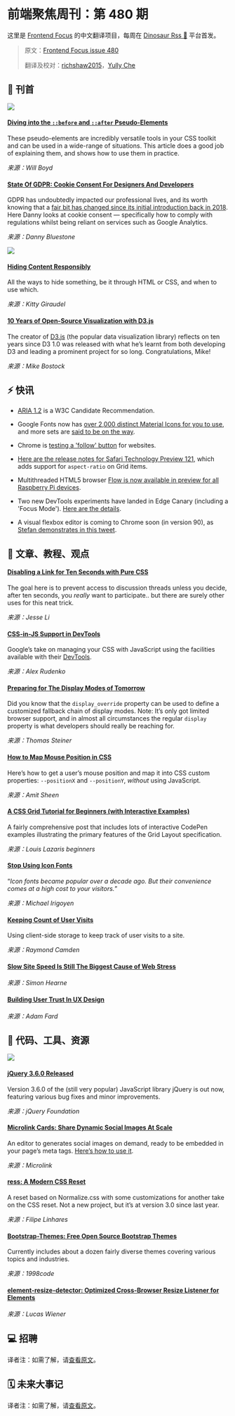 # 前端聚焦周刊：第 480 期

这里是 [Frontend Focus](https://frontendfoc.us/latest) 的中文翻译项目，每周在 [Dinosaur Rss 🦕](https://dinorss.org/?fef) 平台首发。

> 原文：[Frontend Focus issue 480](https://frontendfoc.us/issues/480)
> 
> 翻译及校对：[richshaw2015](https://github.com/richshaw2015)，[Yully Che](https://github.com/chechebecomestrong)

## 🚀 刊首

[![](https://res.cloudinary.com/cpress/image/upload/w_1280,e_sharpen:60/v1614781748/zamx0n8va3mjre843pfh.png)](https://frontendfoc.us/link/104018/rss)

#### [Diving into the `::before` and `::after` Pseudo-Elements](https://frontendfoc.us/link/104018/rss "codersblock.com")

These pseudo-elements are incredibly versatile tools in your CSS toolkit and can be used in a wide-range of situations. This article does a good job of explaining them, and shows how to use them in practice.

*来源：Will Boyd*

#### [State Of GDPR: Cookie Consent For Designers And Developers](https://frontendfoc.us/link/104019/rss "www.smashingmagazine.com")

GDPR has undoubtedly impacted our professional lives, and its worth knowing that a [fair bit has changed since its initial introduction back in 2018](https://frontendfoc.us/link/104020/rss). Here Danny looks at cookie consent — specifically how to comply with regulations whilst being reliant on services such as Google Analytics.

*来源：Danny Bluestone*

[![](https://copm.s3.amazonaws.com/195bc6eb.jpg)](https://frontendfoc.us/link/104021/rss)

#### [Hiding Content Responsibly](https://frontendfoc.us/link/104022/rss "kittygiraudel.com")

All the ways to hide something, be it through HTML or CSS, and when to use which.

*来源：Kitty Giraudel*

#### [10 Years of Open-Source Visualization with D3.js](https://frontendfoc.us/link/104023/rss "observablehq.com")

The creator of [D3.js](https://frontendfoc.us/link/104025/rss) (the popular data visualization library) reflects on ten years since D3 1.0 was released with what he’s learnt from both developing D3 and leading a prominent project for so long. Congratulations, Mike!

*来源：Mike Bostock*

## ⚡️ 快讯

*   [ARIA 1.2](https://frontendfoc.us/link/104027/rss) is a W3C Candidate Recommendation.

*   Google Fonts now has [over 2,000 distinct Material Icons for you to use](https://frontendfoc.us/link/104029/rss), and more sets are [said to be on the way](https://frontendfoc.us/link/104031/rss).

*   Chrome is [testing a 'follow' button](https://frontendfoc.us/link/104033/rss) for websites.

*   [Here are the release notes for Safari Technology Preview 121](https://frontendfoc.us/link/104035/rss), which adds support for `aspect-ratio` on Grid items.

*   Multithreaded HTML5 browser [Flow is now available in preview for all Raspberry Pi devices](https://frontendfoc.us/link/104037/rss).

*   Two new DevTools experiments have landed in Edge Canary (including a 'Focus Mode'). [Here are the details](https://frontendfoc.us/link/104039/rss).

*   A visual flexbox editor is coming to Chrome soon (in version 90), as [Stefan demonstrates in this tweet](https://frontendfoc.us/link/104041/rss).

## 📙 文章、教程、观点

#### [Disabling a Link for Ten Seconds with Pure CSS](https://frontendfoc.us/link/104043/rss "gist.github.com")

The goal here is to prevent access to discussion threads unless you decide, after ten seconds, you _really_ want to participate.. but there are surely other uses for this neat trick.

*来源：Jesse Li*

#### [CSS-in-JS Support in DevTools](https://frontendfoc.us/link/104045/rss "developers.google.com")

Google’s take on managing your CSS with JavaScript using the facilities available with their [DevTools](https://frontendfoc.us/link/104047/rss).

*来源：Alex Rudenko*

#### [Preparing for The Display Modes of Tomorrow](https://frontendfoc.us/link/104051/rss "web.dev")

Did you know that the `display_override` property can be used to define a customized fallback chain of display modes. Note: It’s only got limited browser support, and in almost all circumstances the regular `display` property is what developers should really be reaching for.

*来源：Thomas Steiner*

#### [How to Map Mouse Position in CSS](https://frontendfoc.us/link/104053/rss "css-tricks.com")

Here’s how to get a user’s mouse position and map it into CSS custom properties: `--positionX` and `--positionY`, _without_ using JavaScript.

*来源：Amit Sheen*

#### [A CSS Grid Tutorial for Beginners (with Interactive Examples)](https://frontendfoc.us/link/104055/rss "www.codeinwp.com")

A fairly comprehensive post that includes lots of interactive CodePen examples illustrating the primary features of the Grid Layout specification.

*来源：Louis Lazaris beginners*

#### [Stop Using Icon Fonts](https://frontendfoc.us/link/104057/rss "www.irigoyen.dev")

“_Icon fonts became popular over a decade ago. But their convenience comes at a high cost to your visitors._”

*来源：Michael Irigoyen*

#### [Keeping Count of User Visits](https://frontendfoc.us/link/104059/rss "www.raymondcamden.com")

Using client-side storage to keep track of user visits to a site.

*来源：Raymond Camden*

#### [Slow Site Speed Is Still The Biggest Cause of Web Stress](https://frontendfoc.us/link/104061/rss "simonhearne.com")

*来源：Simon Hearne*

#### [Building User Trust In UX Design](https://frontendfoc.us/link/104063/rss "www.smashingmagazine.com")

*来源：Adam Fard*

## 🔧 代码、工具、资源

[![](https://res.cloudinary.com/cpress/image/upload/w_1280,e_sharpen:60/v1614783591/e9yw0gjf5tcnfd9vxwus.jpg)](https://frontendfoc.us/link/104073/rss)

#### [jQuery 3.6.0 Released](https://frontendfoc.us/link/104073/rss "blog.jquery.com")

Version 3.6.0 of the (still very popular) JavaScript library jQuery is out now, featuring various bug fixes and minor improvements.

*来源：jQuery Foundation*

#### [Microlink Cards: Share Dynamic Social Images At Scale](https://frontendfoc.us/link/104075/rss "cards.microlink.io")

An editor to generates social images on demand, ready to be embedded in your page’s meta tags. [Here’s how to use it](https://frontendfoc.us/link/104077/rss).

*来源：Microlink*

#### [ress: A Modern CSS Reset](https://frontendfoc.us/link/104078/rss "ress-css.surge.sh")

A reset based on Normalize.css with some customizations for another take on the CSS reset. Not a new project, but it’s at version 3.0 since last year.

*来源：Filipe Linhares*

#### [Bootstrap-Themes: Free Open Source Bootstrap Themes](https://frontendfoc.us/link/104081/rss "themes.1998.media")

Currently includes about a dozen fairly diverse themes covering various topics and industries.

*来源：1998code*

#### [element-resize-detector: Optimized Cross-Browser Resize Listener for Elements](https://frontendfoc.us/link/104082/rss "github.com")

*来源：Lucas Wiener*

## 💻 招聘

译者注：如需了解，请[查看原文](https://frontendfoc.us/issues/480)。

## 🗓 未来大事记

译者注：如需了解，请[查看原文](https://frontendfoc.us/issues/480)。

